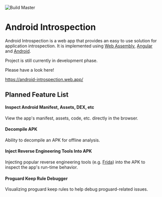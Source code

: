 ![Build Master](https://github.com/jonforshort/android-introspection/workflows/Build%20Master/badge.svg)

# Android Introspection

Android Introspection is a web app that provides an easy to use solution for application introspection.  It is implemented using [Web Assembly](https://webassembly.org/), [Angular](https://angular.io/) and [Android](https://developer.android.com).

Project is still currently in development phase.

Please have a look here!

https://android-introspection.web.app/

## Planned Feature List

#### Inspect Android Manifest, Assets, DEX, etc

View the app's manifest, assets, code, etc. directly in the browser.

#### Decompile APK

Ability to decompile an APK for offline analysis.

#### Inject Reverse Engineering Tools Into APK

Injecting popular reverse engineering tools (e.g. [Frida](https://frida.re)) into the APK to inspect the app's run-time behavior.

#### Proguard Keep Rule Debugger

Visualizing proguard keep rules to help debug proguard-related issues.
